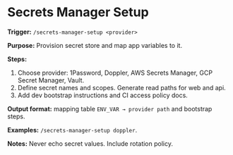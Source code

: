# Secrets Manager Setup

**Trigger:** `/secrets-manager-setup <provider>`

**Purpose:** Provision secret store and map app variables to it.

**Steps:**

1. Choose provider: 1Password, Doppler, AWS Secrets Manager, GCP Secret Manager, Vault.
2. Define secret names and scopes. Generate read paths for web and api.
3. Add dev bootstrap instructions and CI access policy docs.

**Output format:** mapping table `ENV_VAR → provider path` and bootstrap steps.

**Examples:** `/secrets-manager-setup doppler`.

**Notes:** Never echo secret values. Include rotation policy.
